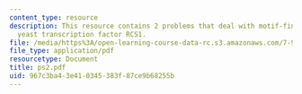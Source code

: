 ```yaml
---
content_type: resource
description: This resource contains 2 problems that deal with motif-finding, and the
  yeast transcription factor RCS1.
file: /media/https%3A/open-learning-course-data-rc.s3.amazonaws.com/7-90j-computational-functional-genomics-spring-2005/967c3ba43e410345383f87ce9b68255b_ps2.pdf
file_type: application/pdf
resourcetype: Document
title: ps2.pdf
uid: 967c3ba4-3e41-0345-383f-87ce9b68255b
---
```

